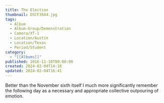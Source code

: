 ```yaml
---
title: The Election
thumbnail: DSCF3584.jpg
tags:
  - Album
  - Album-Group/Demonstration
  - Camera/XT-1
  - Location/Austin
  - Location/Texas
  - Period/Student
category:
  - "[[Albums]]"
published: 2016-11-10T00:00:00
created: 2024-02-04T14:18
updated: 2024-02-04T16:41
---
```

Better than the November sixth itself I much more significantly remember the following day as a necessary and appropriate collective outpouring of emotion.
